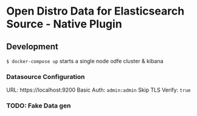 # Open Distro Data for Elasticsearch Source - Native Plugin

## Development

`$ docker-compose up` starts a single node odfe cluster & kibana

### Datasource Configuration

URL: https://localhost:9200
Basic Auth: `admin:admin`
Skip TLS Verify: `true`

### TODO: Fake Data gen
